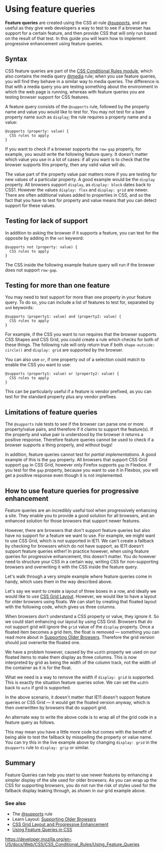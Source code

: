 # Using feature queries

**Feature queries** are created using the CSS at-rule [@supports](../@supports), and are useful as they give web developers a way to test to see if a browser has support for a certain feature, and then provide CSS that will only run based on the result of that test. In this guide you will learn how to implement progressive enhancement using feature queries.

## Syntax

CSS feature queries are part of the [CSS Conditional Rules module](https://drafts.csswg.org/css-conditional-3/), which also contains the media query [@media](../@media) rule; when you use feature queries, you will find they behave in a similar way to media queries. The difference is that with a media query you are testing something about the environment in which the web page is running, whereas with feature queries you are testing browser support for CSS features.

A feature query consists of the `@supports` rule, followed by the property name and value you would like to test for. You may not test for a bare property name such as `display`; the rule requires a property name and a value:

    @supports (property: value) {
      CSS rules to apply
    }

If you want to check if a browser supports the `row-gap` property, for example, you would write the following feature query. It doesn't matter which value you use in a lot of cases: if all you want is to check that the browser supports this property, then any valid value will do.

The value part of the property value pair matters more if you are testing for new values of a particular property. A good example would be the `display` property. All browsers support `display`, as `display: block` dates back to CSS1. However the values `display: flex` and `display: grid` are newer. There are often additional values added to properties in CSS, and so the fact that you have to test for property and value means that you can detect support for these values.

## Testing for lack of support

In addition to asking the browser if it supports a feature, you can test for the opposite by adding in the `not` keyword:

    @supports not (property: value) {
      CSS rules to apply
    }

The CSS inside the following example feature query will run if the browser does not support `row-gap`.

## Testing for more than one feature

You may need to test support for more than one property in your feature query. To do so, you can include a list of features to test for, separated by `and` keywords:

    @supports (property1: value) and (property2: value) {
      CSS rules to apply
    }

For example, if the CSS you want to run requires that the browser supports CSS Shapes and CSS Grid, you could create a rule which checks for both of these things. The following rule will only return true if both `shape-outside: circle()` and `display: grid` are supported by the browser.

You can also use `or`, if one property out of a selection could match to enable the CSS you want to use:

    @supports (property1: value) or (property2: value) {
      CSS rules to apply
    }

This can be particularly useful if a feature is vendor prefixed, as you can test for the standard property plus any vendor prefixes.

## Limitations of feature queries

The `@supports` rule tests to see if the browser can parse one or more property/value pairs, and therefore if it claims to support the feature(s). If the property and value pair is understood by the browser it returns a positive response. Therefore feature queries cannot be used to check if a browser supports a thing properly, and without bugs!

In addition, feature queries cannot test for _partial implementations_. A good example of this is the `gap` property. All browsers that support CSS Grid support `gap` in CSS Grid, however only Firefox supports `gap` in Flexbox. If you test for the `gap` property, because you want to use it in Flexbox, you will get a positive response even though it is not implemented.

## How to use feature queries for progressive enhancement

Feature queries are an incredibly useful tool when progressively enhancing a site. They enable you to provide a good solution for all browsers, and an enhanced solution for those browsers that support newer features.

However, there are browsers that don't support feature queries but also have no support for a feature we want to use. For example, we might want to use CSS Grid, which is not supported in IE11. We can't create a fallback by checking for browsers which do not have support, as IE11 doesn't support feature queries either! In practice however, when using feature queries for progressive enhancement, this doesn't matter. You do however need to structure your CSS in a certain way, writing CSS for non-supporting browsers and overwriting it with the CSS inside the feature query.

Let's walk through a very simple example where feature queries come in handy, which uses them in the way described above.

Let's say we want to create a layout of three boxes in a row, and ideally we would like to use [CSS Grid Layout](../css_grid_layout). However, we would like to have a layout for older browsers using floats. We can start by creating that floated layout with the following code, which gives us three columns.

When browsers don't understand a CSS property or value, they ignore it. So we could start enhancing our layout by using CSS Grid. Browsers that do not support grid will ignore the `grid` value of the `display` property. Once a floated item becomes a grid item, the float is removed — something you can read more about in [Supporting Older Browsers](https://developer.mozilla.org/en-US/docs/Learn/CSS/CSS_layout/Supporting_Older_Browsers). Therefore the grid version should just overwrite the floated one.

We have a problem however, caused by the `width` property we used on our floated items to make them display as three columns. This is now interpreted by grid as being the width of the column track, not the width of the container as it is for the float.

What we need is a way to remove the width if `display: grid` is supported. This is exactly the situation feature queries solve. We can set the `width` back to `auto` if grid is supported.

In the above scenario, it doesn't matter that IE11 doesn't support feature queries or CSS Grid — it would get the floated version anyway, which is then overwritten by browsers that do support grid.

An alternate way to write the above code is to wrap all of the grid code in a feature query as follows.

This may mean you have a little more code but comes with the benefit of being able to test the fallback by misspelling the property or value name. You can try this in the live example above by changing `display: grid` in the `@supports` rule to `display: grip` or similar.

## Summary

Feature Queries can help you start to use newer features by enhancing a simpler display of the site used for older browsers. As you can wrap up the CSS for supporting browsers, you do not run the risk of styles used for the fallback display leaking through, as shown in our grid example above.

### See also

- The [@supports](../@supports) rule
- Learn Layout: [Supporting Older Browsers](https://developer.mozilla.org/en-US/docs/Learn/CSS/CSS_layout/Supporting_Older_Browsers)
- [CSS Grid Layout and Progressive Enhancement](../css_grid_layout/css_grid_and_progressive_enhancement)
- [Using Feature Queries in CSS](https://hacks.mozilla.org/2016/08/using-feature-queries-in-css/)

<a href="https://developer.mozilla.org/en-US/docs/Web/CSS/CSS_Conditional_Rules/Using_Feature_Queries" class="_attribution-link">https://developer.mozilla.org/en-US/docs/Web/CSS/CSS_Conditional_Rules/Using_Feature_Queries</a>
